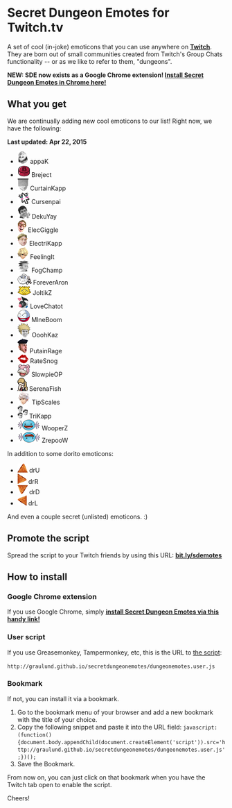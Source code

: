 # Secret Dungeon Emotes for Twitch.tv
A set of cool (in-joke) emoticons that you can use anywhere on **[Twitch](http://www.twitch.tv)**. They are born out of small communities created from Twitch's Group Chats functionality -- or as we like to refer to them, "dungeons".

**NEW: SDE now exists as a Google Chrome extension! [Install Secret Dungeon Emotes in Chrome here!](http://chrome.google.com/webstore/detail/secret-dungeon-emotes/fljimgaiflbdcihhihlmccpdfnlcedcm)**

## What you get

We are continually adding new cool emoticons to our list! Right now, we have the following:

**Last updated: Apr 22, 2015**

* ![appaK](images/appaK.png) appaK
* ![Breject](images/Breject.png) Breject
* ![CurtainKapp](images/CurtainKapp.png) CurtainKapp
* ![Cursenpai](images/Cursenpai.png) Cursenpai
* ![DekuYay](images/DekuYay.png) DekuYay
* ![ElecGiggle](images/ElecGiggle.png) ElecGiggle
* ![ElectriKapp](images/ElectriKapp.png) ElectriKapp
* ![FeelingIt](images/FeelingIt.png) FeelingIt
* ![FogChamp](images/FogChamp.png) FogChamp
* ![ForeverAron](images/ForeverAron.png) ForeverAron
* ![JoltikZ](images/JoltikZ.png) JoltikZ
* ![LoveChatot](images/LoveChatot.png) LoveChatot
* ![MlneBoom](images/MlneBoom.png) MlneBoom
* ![OoohKaz](images/OoohKaz.png) OoohKaz
* ![PutainRage](images/PutainRage.png) PutainRage
* ![RateSnog](images/RateSnog.png) RateSnog
* ![SlowpieOP](images/SlowpieOP.png) SlowpieOP
* ![SerenaFish](images/SerenaFish.png) SerenaFish
* ![TipScales](images/TipScales.png) TipScales
* ![TriKapp](images/TriKapp.png) TriKapp
* ![WooperZ](images/WooperZ.png) WooperZ
* ![ZrepooW](images/ZrepooW.png) ZrepooW

In addition to some dorito emoticons:
* ![drU](images/drU.png) drU
* ![drR](images/drR.png) drR
* ![drD](images/drD.png) drD
* ![drL](images/drL.png) drL

And even a couple secret (unlisted) emoticons. :)

## Promote the script

Spread the script to your Twitch friends by using this URL: **[bit.ly/sdemotes](http://bit.ly/sdemotes)**

## How to install

### Google Chrome extension

If you use Google Chrome, simply **[install Secret Dungeon Emotes via this handy link!](http://chrome.google.com/webstore/detail/secret-dungeon-emotes/fljimgaiflbdcihhihlmccpdfnlcedcm)**

### User script

If you use Greasemonkey, Tampermonkey, etc, this is the URL to [the script](http://graulund.github.io/secretdungeonemotes/dungeonemotes.user.js):

`http://graulund.github.io/secretdungeonemotes/dungeonemotes.user.js`

### Bookmark

If not, you can install it via a bookmark.

1. Go to the bookmark menu of your browser and add a new bookmark with the title of your choice.
2. Copy the following snippet and paste it into the URL field: `javascript:(function(){document.body.appendChild(document.createElement('script')).src='http://graulund.github.io/secretdungeonemotes/dungeonemotes.user.js';})();`
3. Save the Bookmark.

From now on, you can just click on that bookmark when you have the Twitch tab open to enable the script.

Cheers!